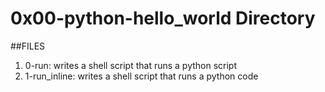 # 0x00-python-hello_world Directory
##FILES
1. 0-run: writes a shell script that runs a python script
2. 1-run_inline: writes a shell script that runs a python code
